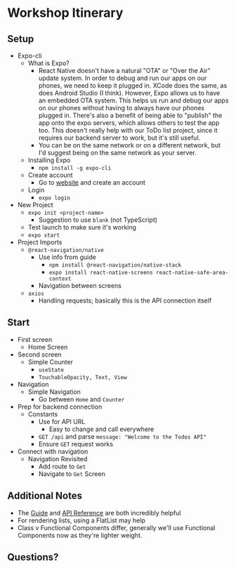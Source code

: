 # Workshop Itinerary

## Setup

- Expo-cli
    - What is Expo?
        - React Native doesn't have a natural "OTA" or "Over the Air" update system. In order to debug and run our apps on our phones, we need to keep it plugged in. XCode does the same, as does Android Studio (I think). However, Expo allows us to have an embedded OTA system. This helps us run and debug our apps on our phones without having to always have our phones plugged in. There's also a benefit of being able to "publish" the app onto the expo servers, which allows others to test the app too. This doesn't really help with our ToDo list project, since it requires our backend server to work, but it's still useful.
        - You can be on the same network or on a different network, but I'd suggest being on the same network as your server.
    - Installing Expo
        - `npm install -g expo-cli`
    - Create account
        - Go to [website](https://expo.dev) and create an account
    - Login
        - `expo login`
- New Project
    - `expo init <project-name>`
        - Suggestion to use `blank` (not TypeScript)
    - Test launch to make sure it's working
    - `expo start`
- Project Imports
    - `@react-navigation/native`
        - Use info from guide
            - `npm install @react-navigation/native-stack`
            - `expo install react-native-screens react-native-safe-area-context`
        - Navigation between screens
    - `axios`
        - Handling requests; basically this is the API connection itself

## Start

- First screen
    - Home Screen
- Second screen
    - Simple Counter
        - `useState`
        - `TouchableOpacity, Text, View`
- Navigation
    - Simple Navigation
        - Go between `Home` and `Counter`
- Prep for backend connection
    - Constants
        - Use for API URL
            - Easy to change and call everywhere
        - `GET /api` and parse `message: "Welcome to the Todos API"`
        - Ensure `GET` request works
- Connect with navigation
    - Navigation Revisited
        - Add route to `Get`
        - Navigate to `Get` Screen

## Additional Notes

- The [Guide](https://reactnative.dev/docs/getting-started) and [API Reference](https://reactnative.dev/docs/accessibilityinfo) are both incredibly helpful
- For rendering lists, using a FlatList may help
- Class v Functional Components differ, generally we'll use Functional Components now as they're lighter weight.

## Questions?
